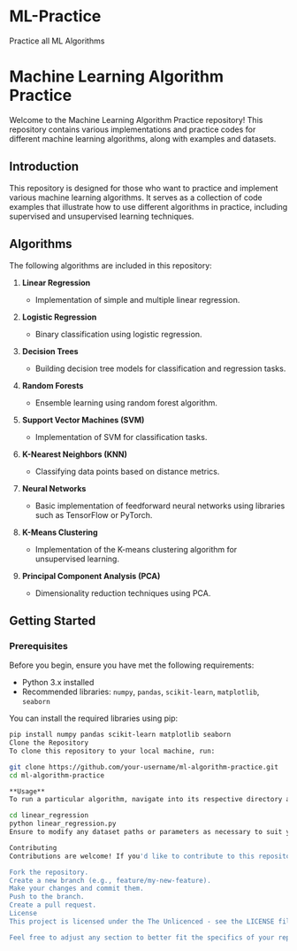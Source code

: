 # ML-Practice
Practice all ML Algorithms
# Machine Learning Algorithm Practice

Welcome to the Machine Learning Algorithm Practice repository! This repository contains various implementations and practice codes for different machine learning algorithms, along with examples and datasets.

## Introduction

This repository is designed for those who want to practice and implement various machine learning algorithms. It serves as a collection of code examples that illustrate how to use different algorithms in practice, including supervised and unsupervised learning techniques.

## Algorithms

The following algorithms are included in this repository:

1. **Linear Regression**
   - Implementation of simple and multiple linear regression.

2. **Logistic Regression**
   - Binary classification using logistic regression.

3. **Decision Trees**
   - Building decision tree models for classification and regression tasks.

4. **Random Forests**
   - Ensemble learning using random forest algorithm.

5. **Support Vector Machines (SVM)**
   - Implementation of SVM for classification tasks.

6. **K-Nearest Neighbors (KNN)**
   - Classifying data points based on distance metrics.

7. **Neural Networks**
   - Basic implementation of feedforward neural networks using libraries such as TensorFlow or PyTorch.

8. **K-Means Clustering**
   - Implementation of the K-means clustering algorithm for unsupervised learning.

9. **Principal Component Analysis (PCA)**
   - Dimensionality reduction techniques using PCA.

## Getting Started

### Prerequisites

Before you begin, ensure you have met the following requirements:

- Python 3.x installed
- Recommended libraries: `numpy`, `pandas`, `scikit-learn`, `matplotlib`, `seaborn`

You can install the required libraries using pip:

```bash
pip install numpy pandas scikit-learn matplotlib seaborn
Clone the Repository
To clone this repository to your local machine, run:

git clone https://github.com/your-username/ml-algorithm-practice.git
cd ml-algorithm-practice

**Usage**
To run a particular algorithm, navigate into its respective directory and execute the appropriate Python script. For example:

cd linear_regression
python linear_regression.py
Ensure to modify any dataset paths or parameters as necessary to suit your use case.

Contributing
Contributions are welcome! If you'd like to contribute to this repository, please follow these steps:

Fork the repository.
Create a new branch (e.g., feature/my-new-feature).
Make your changes and commit them.
Push to the branch.
Create a pull request.
License
This project is licensed under the The Unlicenced - see the LICENSE file for details.

Feel free to adjust any section to better fit the specifics of your repository and your personal or organizational style. Happy coding!
